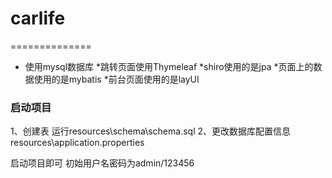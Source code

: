# carlife 
==============
* 使用mysql数据库 
*跳转页面使用Thymeleaf 
*shiro使用的是jpa
*页面上的数据使用的是mybatis
*前台页面使用的是layUI


### 启动项目

1、创建表  运行resources\schema\schema.sql
2、更改数据库配置信息 resources\application.properties

启动项目即可
初始用户名密码为admin/123456
